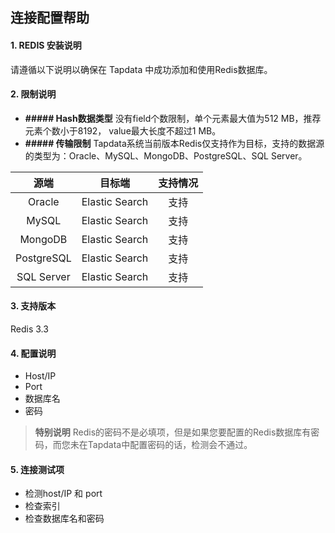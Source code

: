 ## **连接配置帮助**
#### **1. REDIS 安装说明**
请遵循以下说明以确保在 Tapdata 中成功添加和使用Redis数据库。
#### **2. 限制说明**
- **##### Hash数据类型**
没有field个数限制，单个元素最大值为512 MB，推荐元素个数小于8192， value最大长度不超过1 MB。
- **##### 传输限制**
Tapdata系统当前版本Redis仅支持作为目标，支持的数据源的类型为：Oracle、MySQL、MongoDB、PostgreSQL、SQL Server。

源端 | 目标端|支持情况
| :-----------: | :-----------:|:-----------:|
Oracle | Elastic Search |支持
MySQL| Elastic Search |支持
MongoDB| Elastic Search |支持
PostgreSQL| Elastic Search |支持
SQL Server | Elastic Search |支持
#### **3. 支持版本**
Redis 3.3
#### **4. 配置说明**
- Host/IP
- Port
- 数据库名
- 密码
> **特别说明**
> Redis的密码不是必填项，但是如果您要配置的Redis数据库有密码，而您未在Tapdata中配置密码的话，检测会不通过。
#### **5. 连接测试项**
- 检测host/IP 和 port
- 检查索引
- 检查数据库名和密码
